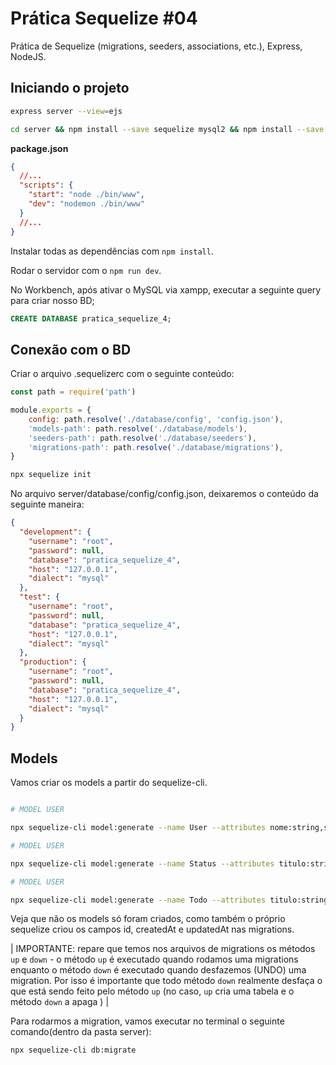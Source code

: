 # Prática Sequelize #04

Prática de Sequelize (migrations, seeders, associations, etc.), Express, NodeJS.

## Iniciando o projeto

```sh
express server --view=ejs
```

```sh
cd server && npm install --save sequelize mysql2 && npm install --save -D nodemon sequelize-cli
```

**package.json**

```json
{
  //...
  "scripts": {
    "start": "node ./bin/www",
    "dev": "nodemon ./bin/www"
  }
  //...
}
```

Instalar todas as dependências com `npm install`.

Rodar o servidor com o `npm run dev`.


No Workbench, após ativar o MySQL via xampp, executar a seguinte query para criar nosso BD;

```sql
CREATE DATABASE pratica_sequelize_4;
```


## Conexão com o BD 


Criar o arquivo .sequelizerc com o seguinte conteúdo:

```js
const path = require('path')

module.exports = {
    config: path.resolve('./database/config', 'config.json'),
    'models-path': path.resolve('./database/models'),
    'seeders-path': path.resolve('./database/seeders'),
    'migrations-path': path.resolve('./database/migrations'),
}
```

```sh
npx sequelize init
```

No arquivo server/database/config/config.json, deixaremos o conteúdo da seguinte maneira:

```json
{
  "development": {
    "username": "root",
    "password": null,
    "database": "pratica_sequelize_4",
    "host": "127.0.0.1",
    "dialect": "mysql"
  },
  "test": {
    "username": "root",
    "password": null,
    "database": "pratica_sequelize_4",
    "host": "127.0.0.1",
    "dialect": "mysql"
  },
  "production": {
    "username": "root",
    "password": null,
    "database": "pratica_sequelize_4",
    "host": "127.0.0.1",
    "dialect": "mysql"
  }
}
```


## Models

Vamos criar os models a partir do sequelize-cli.

```sh

# MODEL USER

npx sequelize-cli model:generate --name User --attributes nome:string,sobrenome:string,email:string

# MODEL USER

npx sequelize-cli model:generate --name Status --attributes titulo:string

# MODEL USER

npx sequelize-cli model:generate --name Todo --attributes titulo:string,resumo:string,descricao:string

```

Veja que não os models só foram criados, como também o próprio sequelize criou os campos id, createdAt e updatedAt nas migrations.


| IMPORTANTE: repare que temos nos arquivos de migrations os métodos `up` e `down` - o método `up` é executado quando rodamos uma migrations enquanto o método `down` é executado quando desfazemos (UNDO) uma migration. Por isso é importante que todo método `down` realmente desfaça o que está sendo feito pelo método `up` (no caso, `up` cria uma tabela e o método `down`  a apaga ) |

Para rodarmos  a migration, vamos executar no terminal o seguinte comando(dentro da pasta server):

```sh
npx sequelize-cli db:migrate
```